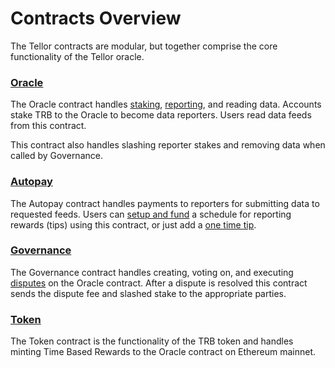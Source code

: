 # Contracts Overview

The Tellor contracts are modular, but together comprise the core functionality of the Tellor oracle.

### [Oracle](https://github.com/tellor-io/tellorFlex)

The Oracle contract handles [staking](https://app.gitbook.com/s/tcQlo49FAqTaOimNOz0X/reporting-data/becoming-a-reporter/staking-unstaking), [reporting](https://app.gitbook.com/s/tcQlo49FAqTaOimNOz0X/reporting-data), and reading data. Accounts stake TRB to the Oracle to become data reporters. Users read data feeds from this contract.&#x20;

This contract also handles slashing reporter stakes and removing data when called by Governance.

### [Autopay](https://github.com/tellor-io/autoPay)

The Autopay contract handles payments to reporters for submitting data to requested feeds. Users can [setup and fund](https://app.gitbook.com/s/tcQlo49FAqTaOimNOz0X/getting-data/funding-a-feed#funding-a-recurring-data-feed) a schedule for reporting rewards (tips) using this contract, or just add a [one time tip](https://app.gitbook.com/s/tcQlo49FAqTaOimNOz0X/getting-data/funding-a-feed#funding-a-one-time-request).

### [Governance](https://github.com/tellor-io/governance)

The Governance contract handles creating, voting on, and executing [disputes](https://app.gitbook.com/s/tcQlo49FAqTaOimNOz0X/disputing-data/introduction) on the Oracle contract. After a dispute is resolved this contract sends the dispute fee and slashed stake to the appropriate parties.

### [Token](https://github.com/tellor-io/tellor360)

The Token contract is the functionality of the TRB token and handles minting Time Based Rewards to the Oracle contract on Ethereum mainnet.
